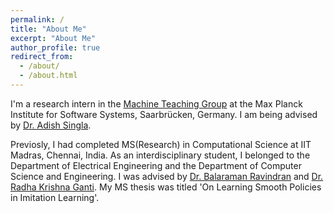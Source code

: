 ```yaml
---
permalink: /
title: "About Me"
excerpt: "About Me"
author_profile: true
redirect_from: 
  - /about/
  - /about.html
---
```


I'm a research intern in the [Machine Teaching Group](https://machineteaching.mpi-sws.org/index.html) at the Max Planck Institute for Software Systems, Saarbrücken, Germany. I am being advised by [Dr. Adish Singla](https://machineteaching.mpi-sws.org/adishsingla.html).    

Previosly, I had completed MS(Research) in Computational Science at IIT Madras, Chennai, India. As an interdisciplinary student, I belonged to the Department of Electrical Engineering and the Department of Computer Science and Engineering. I was advised by [Dr. Balaraman Ravindran](http://www.cse.iitm.ac.in/~ravi/) and [Dr. Radha Krishna Ganti](http://www.ee.iitm.ac.in/~rganti/). My MS thesis was titled 'On Learning Smooth Policies in Imitation Learning'. 
